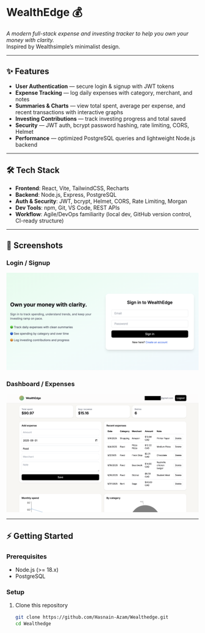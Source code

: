 # WealthEdge 💰  
*A modern full-stack expense and investing tracker to help you own your money with clarity.*  
Inspired by Wealthsimple’s minimalist design.

---

## ✨ Features
-  **User Authentication** — secure login & signup with JWT tokens  
-  **Expense Tracking** — log daily expenses with category, merchant, and notes  
-  **Summaries & Charts** — view total spent, average per expense, and recent transactions with interactive graphs  
-  **Investing Contributions** — track investing progress and total saved  
-  **Security** — JWT auth, bcrypt password hashing, rate limiting, CORS, Helmet  
-  **Performance** — optimized PostgreSQL queries and lightweight Node.js backend  

---

## 🛠 Tech Stack
- **Frontend**: React, Vite, TailwindCSS, Recharts  
- **Backend**: Node.js, Express, PostgreSQL  
- **Auth & Security**: JWT, bcrypt, Helmet, CORS, Rate Limiting, Morgan  
- **Dev Tools**: npm, Git, VS Code, REST APIs  
- **Workflow**: Agile/DevOps familiarity (local dev, GitHub version control, CI-ready structure)

---

## 📸 Screenshots

### Login / Signup
![Login Screenshot](frontend/src/assets/screenshots/login.png)

### Dashboard / Expenses
![Expenses Screenshot](frontend/src/assets/screenshots/expenses.png)

---

## ⚡ Getting Started

### Prerequisites
- Node.js (>= 18.x)  
- PostgreSQL  

### Setup
1. Clone this repository  
   ```bash
   git clone https://github.com/Hasnain-Azam/Wealthedge.git
   cd Wealthedge